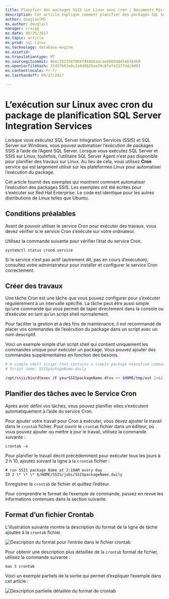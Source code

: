 ```yaml
---
title: Planifier des packages SSIS sur Linux avec cron | Documents Microsoft
description: Cet article explique comment planifier des packages SQL Server Integration Services sur Linux avec le service cron.
author: douglaslMS
ms.author: douglasl
manager: craigg
ms.date: 09/26/2017
ms.topic: article
ms.prod: sql-linux
ms.technology: database-engine
ms.assetid: 
ms.translationtype: MT
ms.sourcegitcommit: 96ec352784f060f444b8adcae6005dd454b3b460
ms.openlocfilehash: 31d5fb63a9c2a4d8825aa39c6fa7e3377ddc8d91
ms.contentlocale: fr-fr
ms.lasthandoff: 09/27/2017

---
```

# <a name="schedule-sql-server-integration-services-package-execution-on-linux-with-cron"></a>L’exécution sur Linux avec cron du package de planification SQL Server Integration Services

Lorsque vous exécutez SQL Server Integration Services (SSIS) et SQL Server sur Windows, vous pouvez automatiser l’exécution de packages SSIS à l’aide de l’Agent SQL Server. Lorsque vous exécutez SQL Server et SSIS sur Linux, toutefois, l’utilitaire SQL Server Agent n’est pas disponible pour planifier des travaux sur Linux. Au lieu de cela, vous utilisez **Cron** service qui est largement utilisé sur les plateformes Linux pour automatiser l’exécution du package.

Cet article fournit des exemples qui montrent comment automatiser l’exécution des packages SSIS. Les exemples ont été écrites pour s’exécuter sur Red Hat Enterprise. Le code est identique pour les autres distributions de Linux telles que Ubuntu.

## <a name="prerequisites"></a>Conditions préalables

Avant de pouvoir utiliser le service Cron pour exécuter des travaux, vous devez vérifier si le service Cron s’exécute sur votre ordinateur.

Utilisez la commande suivante pour vérifier l’état du service Cron.

`systemctl status crond.service`

Si le service n’est pas actif (autrement dit, pas en cours d’exécution), consultez votre administrateur pour installer et configurer le service Cron correctement.

## <a name="create-jobs"></a>Créer des travaux

Une tâche Cron est une tâche que vous pouvez configurer pour s’exécuter régulièrement à un intervalle spécifié. La tâche peut être aussi simple qu’une commande qui vous permet de taper directement dans la console ou d’exécuter en tant qu’un script shell normalement.

Pour faciliter la gestion et à des fins de maintenance, il est recommandé de placer vos commandes de l’exécution du package dans un script avec un nom descriptif.

Voici un exemple simple d’un script shell qui contient uniquement les commandes unique pour exécuter un package. Vous pouvez ajouter des commandes supplémentaires en fonction des besoins.

```bash
# A simple shell script that contains a simple package execution command
# Script name: SSISpackageName.daily

/opt/ssis/bin/dtexec /F yourSSISpackageName.dtsx >> $HOME/tmp/out 2>&1
```

## <a name="schedule-jobs-with-the-cron-service"></a>Planifier des tâches avec le Service Cron

Après avoir défini vos tâches, vous pouvez planifier elles s’exécutent automatiquement à l’aide du service Cron.

Pour ajouter votre travail pour Cron à exécuter, vous devez ajouter le travail dans le `crontab` fichier. Pour ouvrir le `crontab` fichier dans un éditeur, où vous pouvez ajouter ou mettre à jour le travail, utilisez la commande suivante :

`crontab -e`

Pour planifier le travail décrit précédemment pour exécuter tous les jours à 2 h 10, ajoutez suivant la ligne à la `crontab` fichier :

```
# run SSIS package Name at 2:10AM every day
10 2 \* \* \* $/HOME/SSIS/jobs/SSISpackageName.daily
```

Enregistrer le `crontab` de fichier et quittez l’éditeur.

Pour comprendre le format de l’exemple de commande, passez en revue les informations contenues dans la section suivante.
 
## <a name="format-of-a-crontab-file"></a>Format d’un fichier Crontab

L’illustration suivante montre la description du format de la ligne de tâche ajoutée à la `crontab` fichier.

![Description du format pour l’entrée dans le fichier crontab](media/sql-server-linux-schedule-ssis-packages/ssis-linux-cron-job-definition.png)

Pour obtenir une description plus détaillée de la `crontab` format de fichier, utilisez la commande suivante :

`man 5 crontab`

Voici un exemple partiels de la sortie qui permet d’expliquer l’exemple dans cet article :

![Description partielle détaillée du format de crontab](media/sql-server-linux-schedule-ssis-packages/ssis-linux-cron-crontab-format.png)

